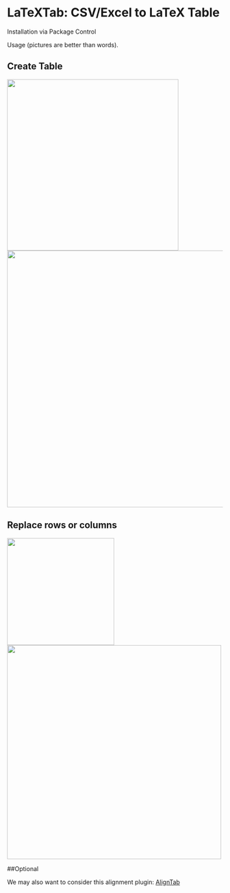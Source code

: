 LaTeXTab: CSV/Excel to LaTeX Table
===============================

Installation via Package Control

Usage (pictures are better than words).

## Create Table

<img width='400' src="https://raw.github.com/randy3k/LaTeXTab/fig/excel1.png">
<img width='600' src="https://raw.github.com/randy3k/LaTeXTab/fig/st1.png">

## Replace rows or columns

<img width='250' src="https://raw.github.com/randy3k/LaTeXTab/fig/excel2.png">
<img width='500' src="https://raw.github.com/randy3k/LaTeXTab/fig/st2.png">

##Optional

We may also want to consider this alignment plugin: [AlignTab](https://github.com/randy3k/AlignTab)
